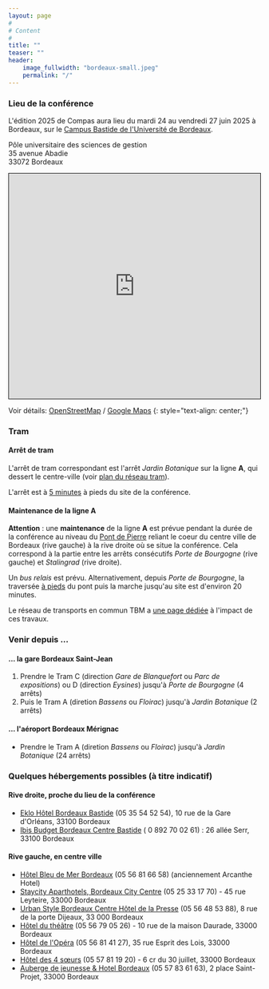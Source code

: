```yaml
---
layout: page
#
# Content
#
title: ""
teaser: ""
header:
    image_fullwidth: "bordeaux-small.jpeg"
    permalink: "/"
---
```


### **Lieu de la conférence**

L'édition 2025 de Compas aura lieu du mardi 24 au vendredi 27 juin
2025 à Bordeaux, sur le [Campus Bastide de l'Université de
Bordeaux](https://www.u-bordeaux.fr/campus/decouvrir-les-campus/campus-bastide).

Pôle universitaire des sciences de gestion<br>
35 avenue Abadie<br>
33072 Bordeaux

<iframe width="100%" height="450" src="https://www.openstreetmap.org/export/embed.html?bbox=-0.5601525306701661%2C44.843765295110906%2C-0.5548954010009767%2C44.84619000442194&amp;layer=mapnik&amp;marker=44.844977662523654%2C-0.5575239658355713" style="border: 1px solid black"></iframe>

Voir détails: [OpenStreetMap](https://www.openstreetmap.org/?mlat=44.844978&amp;mlon=-0.557524#map=19/44.844978/-0.557524) / [Google Maps](https://maps.app.goo.gl/2g4kc4Bubz1oJgDs8)
{: style="text-align: center;"}

### Tram

#### Arrêt de tram

L'arrêt de tram correspondant est l'arrêt *Jardin Botanique* sur la ligne **A**, qui dessert le centre-ville (voir [plan du réseau tram](https://www.infotbm.com/sites/default/files/medias/images/GD_PLAN_TRAM_2023_HD_0.jpg)).

L'arrêt est à [5
minutes](https://www.openstreetmap.org/directions?engine=graphhopper_foot&route=44.842973%2C-0.555348%3B44.844652%2C-0.557808)
à pieds du site de la conférence.

#### Maintenance de la ligne A

**Attention** : une **maintenance** de la ligne **A** est prévue pendant
la durée de la conférence au niveau du [Pont de
Pierre](https://www.infotbm.com/sites/default/files/medias/images/GD_PLAN_TRAM_2023_HD_0.jpg)
reliant le coeur du centre ville de Bordeaux (rive gauche) à la rive
droite où se situe la conférence. Cela correspond à la partie entre
les arrêts consécutifs *Porte de Bourgogne* (rive gauche) et
*Stalingrad* (rive droite).

Un *bus relais* est prévu. Alternativement, depuis *Porte de
Bourgogne*, la traversée [à pieds](https://www.openstreetmap.org/directions?engine=graphhopper_foot&route=44.83724%2C-0.56624%3B44.84498%2C-0.55753#map=16/44.84114/-0.56206&layers=H) du pont puis la marche jusqu'au site
est d'environ 20 minutes.

Le réseau de transports en commun TBM a [une page dédiée](https://tbm2025.infotbm.com/) à l'impact de ces travaux.

### Venir depuis ...

#### ... la gare Bordeaux Saint-Jean

1. Prendre le Tram C (direction *Gare de Blanquefort* ou *Parc de expositions*) ou D (direction *Eysines*) jusqu'à *Porte de Bourgogne* (4 arrêts)
2. Puis le Tram A (diretion *Bassens* ou *Floirac*) jusqu'à *Jardin Botanique* (2 arrêts)

#### ... l'aéroport Bordeaux Mérignac

- Prendre le Tram A (diretion *Bassens* ou *Floirac*) jusqu'à *Jardin Botanique* (24 arrêts)

### Quelques hébergements possibles (à titre indicatif)

#### Rive droite, proche du lieu de la conférence
- [Eklo Hôtel Bordeaux Bastide](https://www.eklohotels.com/bordeaux) (05 35 54 52 54), 10 rue de la Gare d'Orléans, 33100 Bordeaux
- [Ibis Budget Bordeaux Centre Bastide](https://all.accor.com/hotel/6312/index.fr.shtml) ( 0 892 70 02 61) : 26 allée Serr, 33100 Bordeaux

#### Rive gauche, en centre ville
- [Hôtel Bleu de Mer Bordeaux](https://acanthe-hotel-bordeaux.com/) (05 56 81 66 58) (anciennement Arcanthe Hotel)
- [Staycity Aparthotels, Bordeaux City Centre](https://www.staycity.com/fr/bordeaux/centre-ville?gad_source=1&gclid=CjwKCAiA2cu9BhBhEiwAft6IxMfi3Fv69sLnG7KJj_MX_ppzLm7CJvdDb4Kxu_ZZs4bzjjfbPNuNeRoCX_YQAvD_BwE) (05 25 33 17 70) - 45 rue Leyteire, 33000 Bordeaux
- [Urban Style Bordeaux Centre Hôtel de la Presse](https://hoteldelapresse.com/) (05 56 48 53 88), 8 rue de la porte Dijeaux, 33 000 Bordeaux
- [Hôtel du théâtre](http://www.hotel-du-theatre.com/) (05 56 79 05 26) - 10 rue de la maison Daurade, 33000 Bordeaux
- [Hôtel de l'Opéra](https://opera.hotel-bordeaux-centre.com/) (05 56 81 41 27), 35 rue Esprit des Lois, 33000 Bordeaux
- [Hôtel des 4 sœurs](http://hotel-bordeaux-centre.com/) (05 57 81 19 20) - 6 cr du 30 juillet, 33000 Bordeaux
- [Auberge de jeunesse & Hotel Bordeaux](https://centralhostel.fr/nos-destinations/bordeaux/dortoir-bordeaux/) (05 57 83 61 63), 2 place Saint-Projet, 33000 Bordeaux

<!-- ### **Venir à Nantes** -->

<!-- Le plus simple est de venir en train. La gare SNCF de Nantes est située à 2 arrêts de tramway du lieu de la conférence. Prendre le [tramway](https://naolib.fr) direction François Mitterand ou Jamet. -->

<!-- L'aéroport de Nantes est situé au sud-ouest de la ville. [Une navette permet de rejoindre le centre-ville. Le bus est également possible.](https://www.nantes.aeroport.fr/fr/acces-et-transports/navette-aeroport) -->

<!-- ### **Se loger** -->

<!-- Le lieu de la conférence est situé en bas et au centre de la carte ci-dessous **Nantes Université UFR Médecine** dans l'ovale rouge. -->

<!-- ![Image](/venue/hotels.jpg) -->

<!-- Une [liste des hôtels du centre de Nantes est disponible](https://www.levoyageanantes.fr/sorganiser/ou-dormir/hotels-du-centre-ville/) sur le site du Voyage à Nantes. -->

<!-- Les hôtels sont en moyenne à 10-15 minutes de marche (5 minutes en bus). -->
<!-- Ils sont classés par nombre d'étoiles et les tarifs sont en conséquence. -->

